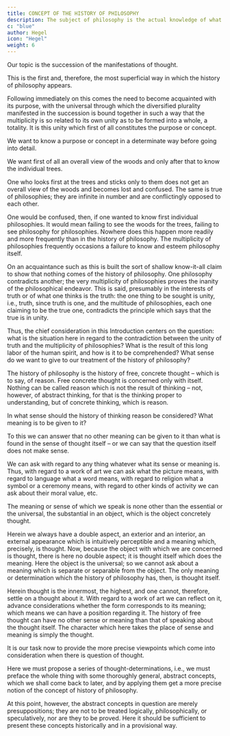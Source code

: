 ```yaml
---
title: CONCEPT OF THE HISTORY OF PHILOSOPHY
description: The subject of philosophy is the actual knowledge of what truly is.
c: "blue"
author: Hegel
icon: "Hegel"
weight: 6
---
```



Our topic is the succession of the manifestations of thought. 

This is the first and, therefore, the most superficial way in which the history of philosophy appears. 

Following immediately on this comes the need to become acquainted with its purpose, with the universal through which the diversified plurality manifested in the succession is bound together in such a way that the multiplicity is so related to its own unity as to be formed into a whole, a totality. It is this unity which first of all constitutes the purpose or concept. 

We want to know a purpose or concept in a determinate way before going into detail. 

We want first of all an overall view of the woods and only after that to know the individual trees. 

One who looks first at the trees and sticks only to them does not get an overall view of the woods and becomes lost and confused. The same is true of philosophies; they are infinite in number and are conflictingly opposed to each other. 

One would be confused, then, if one wanted to know first individual philosophies. It would mean failing to see the woods for the trees, failing to see philosophy for philosophies. Nowhere does this happen more readily and more frequently than in the history of philosophy. The multiplicity of philosophies frequently occasions a failure to know and esteem philosophy itself.

On an acquaintance such as this is built the sort of shallow know-it-all claim to show that nothing comes of the history of philosophy. One philosophy contradicts another; the very multiplicity of philosophies proves the inanity of the philosophical endeavor. This is said, presumably in the interests of truth or of what one thinks is the truth: the one thing to be sought is unity, i.e., truth, since truth is one, and the multitude of philosophies, each one claiming to be the true one, contradicts the principle which says that the true is in unity.

Thus, the chief consideration in this Introduction centers on the question: what is the situation here in regard to the contradiction between the unity of truth and the multiplicity of philosophies? What is the result of this long labor of the human spirit, and how is it to be comprehended? What sense do we want to give to our treatment of the history of philosophy?

The history of philosophy is the history of free, concrete thought – which is to say, of reason. Free concrete thought is concerned only with itself. Nothing can be called reason which is not the result of thinking – not, however, of abstract thinking, for that is the thinking proper to understanding, but of concrete thinking, which is reason. 

In what sense should the history of thinking reason be considered? What meaning is to be given to it? 

To this we can answer that no other meaning can be given to it than what is found in the sense of thought itself – or we can say that the question itself does not make sense. 

We can ask with regard to any thing whatever what its sense or meaning is. Thus, with regard to a work of art we can ask what the picture means, with regard to language what a word means, with regard to religion what a symbol or a ceremony means, with regard to other kinds of activity we can ask about their moral value, etc. 

The meaning or sense of which we speak is none other than the essential or the universal, the substantial in an object, which is the object concretely thought. 

Herein we always have a double aspect, an exterior and an interior, an external appearance which is intuitively perceptible and a meaning which, precisely, is thought. Now, because the object with which we are concerned is thought, there is here no double aspect; it is thought itself which does the meaning. Here the object is the universal; so we cannot ask about a meaning which is separate or separable from the object. The only meaning or determination which the history of philosophy has, then, is thought itself. 

Herein thought is the innermost, the highest, and one cannot, therefore, settle on a thought about it. With regard to a work of art we can reflect on it, advance considerations whether the form corresponds to its meaning; which means we can have a position regarding it. The history of free thought can have no other sense or meaning than that of speaking about the thought itself. The character which here takes the place of sense and meaning is simply the thought.

It is our task now to provide the more precise viewpoints which come into consideration when there is question of thought.

Here we must propose a series of thought-determinations, i.e., we must preface the whole thing with some thoroughly general, abstract concepts, which we shall come back to later, and by applying them get a more precise notion of the concept of history of philosophy. 

At this point, however, the abstract concepts in question are merely presuppositions; they are not to be treated logically, philosophically, or speculatively, nor are they to be proved. Here it should be sufficient to present these concepts historically and in a provisional way.

